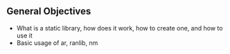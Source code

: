 ## General Objectives
- What is a static library, how does it work, how to create one, and how to use it  
- Basic usage of ar, ranlib, nm  